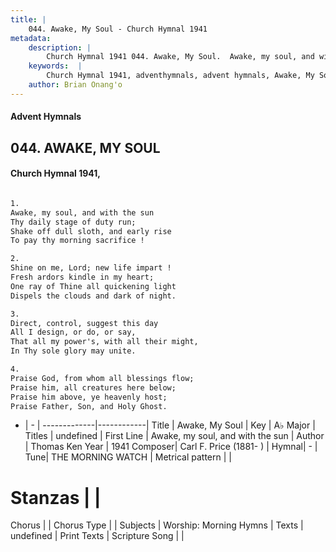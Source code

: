 ```yaml
---
title: |
    044. Awake, My Soul - Church Hymnal 1941
metadata:
    description: |
        Church Hymnal 1941 044. Awake, My Soul.  Awake, my soul, and with the sun  Thy daily stage of duty run;  Shake off dull sloth, and early rise  To pay thy morning sacrifice !  
    keywords:  |
        Church Hymnal 1941, adventhymnals, advent hymnals, Awake, My Soul, Awake, my soul, and with the sun. 
    author: Brian Onang'o
---
```


#### Advent Hymnals
## 044. AWAKE, MY SOUL
####  Church Hymnal 1941,

```txt

1.
Awake, my soul, and with the sun 
Thy daily stage of duty run; 
Shake off dull sloth, and early rise 
To pay thy morning sacrifice ! 

2.
Shine on me, Lord; new life impart ! 
Fresh ardors kindle in my heart; 
One ray of Thine all quickening light 
Dispels the clouds and dark of night. 

3.
Direct, control, suggest this day 
All I design, or do, or say, 
That all my power's, with all their might, 
In Thy sole glory may unite. 

4.
Praise God, from whom all blessings flow; 
Praise him, all creatures here below; 
Praise him above, ye heavenly host; 
Praise Father, Son, and Holy Ghost.


```

- |   -  |
-------------|------------|
Title | Awake, My Soul |
Key | A♭ Major |
Titles | undefined |
First Line | Awake, my soul, and with the sun |
Author | Thomas Ken
Year | 1941
Composer| Carl F. Price (1881- ) |
Hymnal|  - |
Tune| THE MORNING WATCH |
Metrical pattern | |
# Stanzas |  |
Chorus |  |
Chorus Type |  |
Subjects | Worship: Morning Hymns |
Texts | undefined |
Print Texts | 
Scripture Song |  |
    
